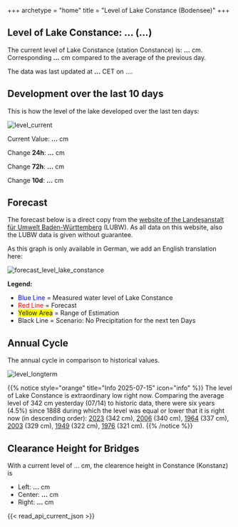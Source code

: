 +++
archetype = "home"
title = "Level of Lake Constance (Bodensee)"
+++

<h2>Level of Lake Constance: <span id=website_api_current_level_head>...</span> (<span id=website_api_change_vs_yesterday_head>...</span>) </h2>

The current level of Lake Constance (station Constance) is: <b><span id=website_api_current_level>...</span></b> cm. Corresponding <b><span id=website_api_change_vs_yesterday>...</span></b> cm compared to the average of the previous day.

The data was last updated at <b><span id=website_api_mostrecent_time>...</span></b> CET on <span id=website_api_mostrecent_date>...</span>.

## Development over the last 10 days

This is how the level of the lake developed over the last ten days:

![level_current](https://pegel-konstanz-for-website.s3.eu-central-1.amazonaws.com/graph/current/en/current_EN.png)

Current Value: <b><span id=website_api_current_level_d1>...</span></b> cm

Change **24h**: <b><span id=website_api_change_24h>...</span></b> cm

Change **72h**: <b><span id=website_api_change_72h>...</span></b> cm

Change **10d**: <b><span id=website_api_change_10d>...</span></b> cm

## Forecast

The forecast below is a direct copy from the [website of the Landesanstalt für Umwelt Baden-Württemberg](https://www.hvz.baden-wuerttemberg.de/pegel.html?id=00007) (LUBW). As all data on this website, also the LUBW data is given without guarantee.

As this graph is only available in German, we add an English translation here:

![forecast_level_lake_constance](https://www.hvz.baden-wuerttemberg.de/gifs/00007-2001.GIF)

**Legend:**
* <span style="color:blue">Blue Line </span> = Measured water level of Lake Constance
* <span style="color:red">Red Line</span> = Forecast
* <span style="background-color: #FFFF00">Yellow Area</span> = Range of Estimation
* Black Line = Scenario: No Precipitation for the next ten Days

## Annual Cycle

The annual cycle in comparison to historical values.

![level_longterm](https://pegel-konstanz-for-website.s3.eu-central-1.amazonaws.com/graph/longterm/en/longterm_EN.png)

{{% notice style="orange" title="Info 2025-07-15" icon="info" %}}
The level of Lake Constance is extraordinary low right now. Comparing the average level of 342 cm yesterday (07/14) to historic data, there were six years (4.5%) since 1888 during which the level was equal or lower that it is right now (in descending order): [2023](https://www.pegel-konstanz.de/en/01_historische_daten/2020-2029/index.html#2023) (342 cm), [2006](https://www.pegel-konstanz.de/en/01_historische_daten/2000-2009/index.html#2006) (340 cm), [1964](https://www.pegel-konstanz.de/en/01_historische_daten/1960-1969/index.html#1964) (337 cm), [2003](https://www.pegel-konstanz.de/en/01_historische_daten/2000-2009/index.html#2003) (329 cm), [1949](https://www.pegel-konstanz.de/en/01_historische_daten/1940-1949/index.html#1949) (322 cm), [1976](https://www.pegel-konstanz.de/en/01_historische_daten/1970-1979/index.html#1976) (321 cm).
{{% /notice %}}

## Clearance Height for Bridges

With a current level of <span id=website_api_current_level_bridge>...</span> cm, the clearence height in Constance (Konstanz) is

<ul>
  <li>Left: <b><span id=website_api_bridge_kn_left>...</span></b> cm</li>
  <li>Center: <b><span id=website_api_bridge_kn_center>...</span></b> cm</li>
  <li>Right: <b><span id=website_api_bridge_kn_right>...</span></b> cm</li>
</ul>


{{< read_api_current_json >}} 

